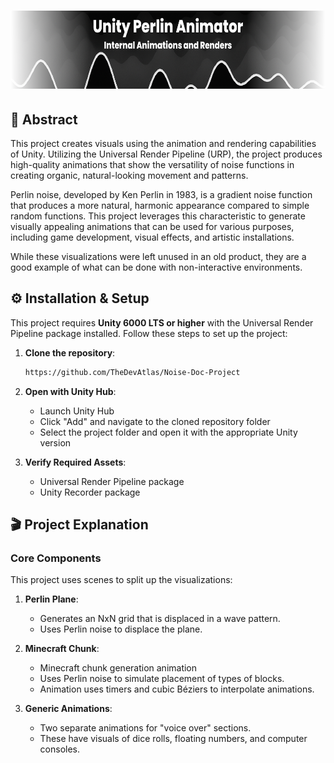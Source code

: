 <h1 align="center">
  <a>
    <picture>
      <source height="125" media="(prefers-color-scheme: dark)" srcset="readmetitle.png">
      <img height="125" alt="Fiber" src="readmetitle.png">
    </picture>
  </a>
</h1>

## 🌊 Abstract

This project creates visuals using the animation and rendering capabilities of Unity. Utilizing the Universal Render Pipeline (URP), the project produces high-quality animations that show the versatility of noise functions in creating organic, natural-looking movement and patterns.

Perlin noise, developed by Ken Perlin in 1983, is a gradient noise function that produces a more natural, harmonic appearance compared to simple random functions. This project leverages this characteristic to generate visually appealing animations that can be used for various purposes, including game development, visual effects, and artistic installations.

While these visualizations were left unused in an old product, they are a good example of what can be done with non-interactive environments.

## ⚙️ Installation & Setup

This project requires **Unity 6000 LTS or higher** with the Universal Render Pipeline package installed. Follow these steps to set up the project:

1. **Clone the repository**:
   ```bash
   https://github.com/TheDevAtlas/Noise-Doc-Project
   ```

2. **Open with Unity Hub**:
   - Launch Unity Hub
   - Click "Add" and navigate to the cloned repository folder
   - Select the project folder and open it with the appropriate Unity version

3. **Verify Required Assets**:
   - Universal Render Pipeline package
   - Unity Recorder package

## 🎬 Project Explanation

### Core Components

This project uses scenes to split up the visualizations:

1. **Perlin Plane**: 
   - Generates an NxN grid that is displaced in a wave pattern.
   - Uses Perlin noise to displace the plane.

2. **Minecraft Chunk**:
   - Minecraft chunk generation animation
   - Uses Perlin noise to simulate placement of types of blocks.
   - Animation uses timers and cubic Béziers to interpolate animations.

3. **Generic Animations**:
   - Two separate animations for "voice over" sections.
   - These have visuals of dice rolls, floating numbers, and computer consoles.